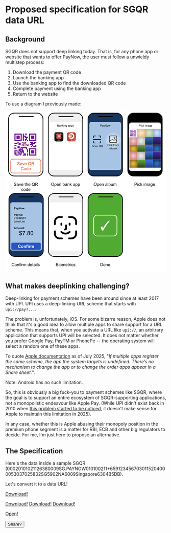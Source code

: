 # Proposed specification for SGQR data URL

## Background

SGQR does not support deep linking today. That is, for any phone app or website that wants to offer PayNow, the user must follow
a unwieldy multistep process:

1. Download the payment QR code
2. Launch the banking app
3. Use the banking app to find the downloaded QR code
4. Complete payment using the banking app
5. Return to the website

To use a diagram I previously made:

![7 steps to pay with PayNow](images/paynow-steps.png)

## What makes deeplinking challenging?

Deep-linking for payment schemes have been around since at least 2017 with
UPI. UPI uses a deep-linking URL scheme that starts with `upi://pay?...`.

The problem is, unfortunately, iOS. For some bizarre reason, Apple does not
think that it's a good idea to allow multiple apps to share support for a URL
scheme. This means that, when you activate a URL like `upi://`, an arbitrary
application that supports UPI will be selected. It does not matter whether you
prefer Google Pay, PayTM or PhonePe -- the operating system will select a random one
of these apps.

To quote [Apple documentation](https://developer.apple.com/documentation/xcode/defining-a-custom-url-scheme-for-your-app) as of July 2025, "_If multiple apps register the same scheme, the app the system targets is undefined. There’s no mechanism to change the app or to change the order apps appear in a Share sheet._".

Note: Android has no such limitation.

So, this is obviously a big fuck-you to payment schemes like SGQR, where the
goal is to support an entire ecosystem of SGQR-supporting applications, not a
monopolistic endeavour like Apple Pay. (While UPI didn't exist back in 2010 when [this problem started to be noticed](https://stackoverflow.com/questions/3213911/choosing-what-iphone-app-must-open-one-url-schema), it doesn't make sense for
Apple to maintain this limitation in 2025).

In any case, whether this is Apple abusing their monopoly position in the premium
phone segment is a matter for RBI, ECB and other big regulators to decide. For me,
I'm just here to propose an alternative.

## The Specification

Here's the data inside a sample SGQR (00020101021126380009SG.PAYNOW010100211+6591234567030115204000053037025802SG5902NA6009Singapore6304B5DB).

Let's convert it to a data URL!

<a href="data:application/vnd.sg.gov.mas.sgqr-data;base64,MDAwMjAxMDEwMjExMjYzODAwMDlTRy5QQVlOT1cwMTAxMDAyMTErNjU5MTIzNDU2NzAzMDExNTIwNDAwMDA1MzAzNzAyNTgwMlNHNTkwMk5BNjAwOVNpbmdhcG9yZTYzMDRCNURC" download="pay.sgqr">Download!</a>

<a href="data:application/vnd.sg.gov.mas.sgqr-data,00020101021126380009SG.PAYNOW010100211+6594445555030115204000053037025802SG5902NA6009Singapore6304AAAA" download="a1.sgqr">Download!</a>
<a href="data:application/vnd.sg.gov.mas.sgqr-data,00020101021126380009SG.PAYNOW010100211+6595556666030115204000053037025802SG5902NA6009Singapore6304BBBB" download="b1.sgqr">Download!</a>
<a href="data:application/vnd.sg.gov.mas.sgqr-data,00020101021126380009SG.PAYNOW010100211+6597778888030115204000053037025802SG5902NA6009Singapore6304CCCC" download="c1.sgqr">Download!</a>

<a href="data:application/vnd.sg.gov.mas.sgqr-data;base64,MDAwMjAxMDEwMjExMjYzODAwMDlTRy5QQVlOT1cwMTAxMDAyMTErNjU5MTIzNDU2NzAzMDExNTIwNDAwMDA1MzAzNzAyNTgwMlNHNTkwMk5BNjAwOVNpbmdhcG9yZTYzMDRCNURC">Open!</a>

<script>

function shareSomething() {
    // Generate a random 8-digit number starting with 8 or 9 to simulate a phone number
    const randomNumber = Math.floor(10000000 + Math.random() * 90000000);

    const dataText = `00020101021126380009SG.PAYNOW010100211+65${randomNumber}030115204000053037025802SG5902NA6009Singapore6304CCCC`
    const buf = new TextEncoder().encode(dataText)

    const file = new File(
        [buf],
        `payment_to_${randomNumber}.sgqr`,
        {
            type: 'application/vnd.sg.gov.mas.sgqr-data'
        }
    )

    navigator.share({
        files: [file]
    })
}

</script>

<button onclick="shareSomething()">
Share?
</button>
